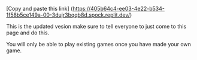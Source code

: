 [Copy and paste this link] (https://405b64c4-ee03-4e22-b534-1f58b5ce149a-00-3dujr3bqqb8d.spock.replit.dev/)

This is the updated vesion make sure to tell everyone to just come to this page and do this.

You will only be able to play existing games once you have made your own game.
